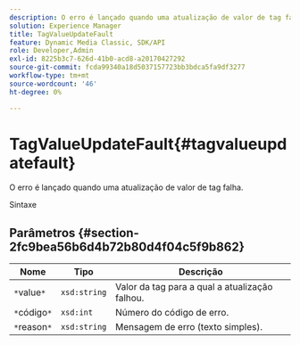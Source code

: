 ```yaml
---
description: O erro é lançado quando uma atualização de valor de tag falha.
solution: Experience Manager
title: TagValueUpdateFault
feature: Dynamic Media Classic, SDK/API
role: Developer,Admin
exl-id: 8225b3c7-626d-41b0-acd8-a20170427292
source-git-commit: fcda99340a18d5037157723bb3bdca5fa9df3277
workflow-type: tm+mt
source-wordcount: '46'
ht-degree: 0%

---
```


# TagValueUpdateFault{#tagvalueupdatefault}

O erro é lançado quando uma atualização de valor de tag falha.

Sintaxe

## Parâmetros {#section-2fc9bea56b6d4b72b80d4f04c5f9b862}

| Nome | Tipo | Descrição |
|---|---|---|
| `*`value`*` | `xsd:string` | Valor da tag para a qual a atualização falhou. |
| `*`código`*` | `xsd:int` | Número do código de erro. |
| `*`reason`*` | `xsd:string` | Mensagem de erro (texto simples). |
